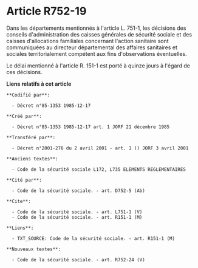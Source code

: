 # Article R752-19

Dans les départements   mentionnés à l'article L. 751-1, les décisions des conseils d'administration des caisses générales de
sécurité sociale et des caisses d'allocations familiales concernant l'action sanitaire sont communiquées au directeur
départemental des affaires sanitaires et sociales territorialement compétent aux fins d'observations éventuelles. 

Le délai mentionné à l'article R. 151-1 est porté à quinze jours à l'égard de ces décisions.

**Liens relatifs à cet article**

	**Codifié par**:

	  - Décret n°85-1353 1985-12-17

	**Créé par**:

	  - Décret n°85-1353 1985-12-17 art. 1 JORF 21 décembre 1985

	**Transféré par**:

	  - Décret n°2001-276 du 2 avril 2001 - art. 1 () JORF 3 avril 2001

	**Anciens textes**:

	  - Code de la sécurité sociale L172, L735 ELEMENTS REGLEMENTAIRES

	**Cité par**:

	  - Code de la sécurité sociale. - art. D752-5 (Ab)

	**Cite**:

	  - Code de la sécurité sociale. - art. L751-1 (V)
	  - Code de la sécurité sociale. - art. R151-1 (M)

	**Liens**:

	  - TXT_SOURCE: Code de la sécurité sociale. - art. R151-1 (M)

	**Nouveaux textes**:

	  - Code de la sécurité sociale. - art. R752-24 (V)
